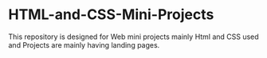 # HTML-and-CSS-Mini-Projects
This repository is designed for Web mini projects mainly Html and CSS used and Projects are mainly having landing pages.
